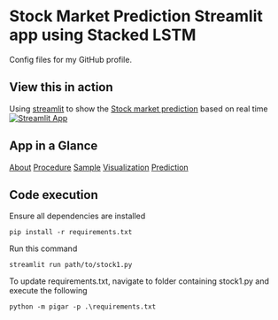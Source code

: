 # Stock Market Prediction Streamlit app using Stacked LSTM
Config files for my GitHub profile.
## View this in action

Using [streamlit](https://streamlit.io) to show the [Stock market prediction](https://c19sitdash.azurewebsites.net/) based on real time [![Streamlit App](https://static.streamlit.io/badges/streamlit_badge_black_white.svg)](https://sayeemukund-stock-market-prediction-stacked-lstm-w75clc.streamlit.app/)

## App in a Glance
[About](https://github.com/sayeemukund/Stock-Market-Prediction/blob/main/about.jpg)
[Procedure](https://github.com/sayeemukund/Stock-Market-Prediction/blob/main/steps.jpg)
[Sample](https://github.com/sayeemukund/Stock-Market-Prediction/blob/main/example1.jpg)
[Visualization](https://github.com/sayeemukund/Stock-Market-Prediction/blob/main/visualization.jpg)
[Prediction](https://github.com/sayeemukund/Stock-Market-Prediction/blob/main/prediction.jpg)



## Code execution

Ensure all dependencies are installed

```console
pip install -r requirements.txt
```

Run this command

```console
streamlit run path/to/stock1.py
```

To update requirements.txt, navigate to folder containing stock1.py and execute the following

```console
python -m pigar -p .\requirements.txt
```
